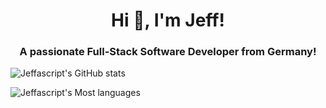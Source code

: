 

<h1 align="center">Hi 👋, I'm Jeff!</h1>
<h3 align="center">A passionate Full-Stack Software Developer from Germany!</h3>


![Jeffascript's GitHub stats](https://github-readme-stats-phi-ten-89.vercel.app/api?username=jeffascript&include_all_commits=true&show=prs_merged_percentage&hide=stars,prs)

![Jeffascript's Most languages](https://github-readme-stats-phi-ten-89.vercel.app/api/top-langs/?username=jeffascript&langs_count=20&hide_progress=true)


